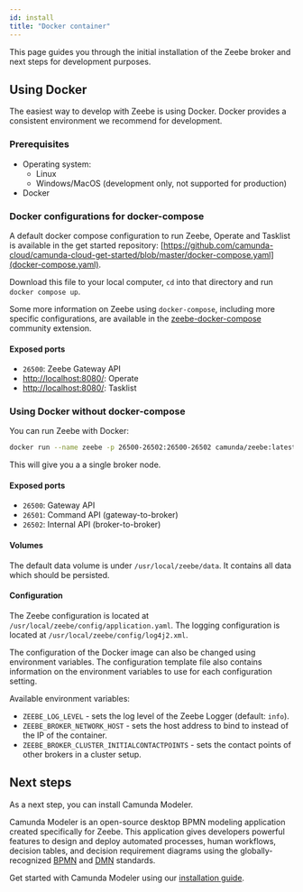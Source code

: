 ```yaml
---
id: install
title: "Docker container"
---
```


This page guides you through the initial installation of the Zeebe broker and next steps for development purposes.

## Using Docker

The easiest way to develop with Zeebe is using Docker. Docker provides a consistent environment we recommend for development.

### Prerequisites

- Operating system:
  - Linux
  - Windows/MacOS (development only, not supported for production)
- Docker

### Docker configurations for docker-compose

A default docker compose configuration to run Zeebe, Operate and Tasklist is available in the get started repository: [https://github.com/camunda-cloud/camunda-cloud-get-started/blob/master/docker-compose.yaml](docker-compose.yaml).

Download this file to your local computer, `cd` into that directory and run `docker compose up`. 

Some more information on Zeebe using `docker-compose`, including more specific configurations, are available in the [zeebe-docker-compose](https://github.com/zeebe-io/zeebe-docker-compose/blob/master/README.md) community extension.

#### Exposed ports

- `26500`: Zeebe Gateway API
- [http://localhost:8080/](`8080`): Operate
- [http://localhost:8080/](`8081`): Tasklist


### Using Docker without docker-compose

You can run Zeebe with Docker:

```bash
docker run --name zeebe -p 26500-26502:26500-26502 camunda/zeebe:latest
```

This will give you a a single broker node.

#### Exposed ports

- `26500`: Gateway API
- `26501`: Command API (gateway-to-broker)
- `26502`: Internal API (broker-to-broker)

#### Volumes

The default data volume is under `/usr/local/zeebe/data`. It contains
all data which should be persisted.

#### Configuration

The Zeebe configuration is located at `/usr/local/zeebe/config/application.yaml`.
The logging configuration is located at `/usr/local/zeebe/config/log4j2.xml`.

The configuration of the Docker image can also be changed using environment
variables. The configuration template file also contains information on the environment
variables to use for each configuration setting.

Available environment variables:

- `ZEEBE_LOG_LEVEL` - sets the log level of the Zeebe Logger (default: `info`).
- `ZEEBE_BROKER_NETWORK_HOST` - sets the host address to bind to instead of the IP of the container.
- `ZEEBE_BROKER_CLUSTER_INITIALCONTACTPOINTS` - sets the contact points of other brokers in a cluster setup.

## Next steps

As a next step, you can install Camunda Modeler.

Camunda Modeler is an open-source desktop BPMN modeling application created specifically for Zeebe. This application gives developers powerful features to design and deploy automated processes, human workflows, decision tables, and decision requirement diagrams using the globally-recognized [BPMN](https://camunda.com/bpmn/) and [DMN](https://camunda.com/dmn/) standards.

Get started with Camunda Modeler using our [installation guide](https://docs.camunda.io/docs/components/modeler/camunda-modeler/install-the-modeler).
